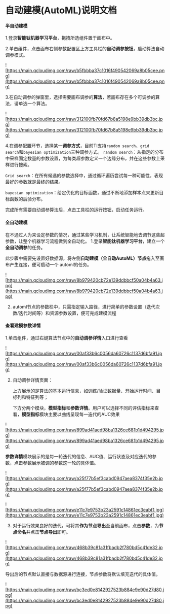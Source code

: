 # 自动建模(AutoML)说明文档

#### 半自动建模

1.登录**智能钛机器学习平台**，拖拽所选组件置于画布中。

2.单击组件，点击画布右侧参数配置区上方工具栏的**自动调参按钮**，启动算法自动调参模式。

![https://main.qcloudimg.com/raw/b5fbbba37c1016f490542069a8b05cee.png](https://main.qcloudimg.com/raw/b5fbbba37c1016f490542069a8b05cee.png)

3.在自动调参的弹窗里，选择需要画布调参的**算法**，若画布存在多个可调参的算法，请单选一个算法。

![https://main.qcloudimg.com/raw/312100fb70fd67b8a5198e9bb39db3bc.jpg](https://main.qcloudimg.com/raw/312100fb70fd67b8a5198e9bb39db3bc.jpg)



4.在调参配置环节，选择某一**调参方式**，目前TI支持`random search`、`grid search`和`bayesian optimization`三种调参方式。
`random search`：从指定的分布中采样固定数量的参数设置，为每类超参数定义一个边缘分布，并在这些参数上采样进行搜索。

`Grid search`：在所有候选的参数选择中，通过循环遍历尝试每一种可能性，表现最好的参数就是最终的结果。

`bayesian optimization`：给定优化的目标函数，通过不断地添加样本点来更新目标函数的后验分布。

完成所有需要自动调参算法后，点击工具栏的运行按钮，启动任务运行。

#### 全自动建模
在不通过人为来设定参数的情况，通过某些学习机制，让系统智能地去调节这些超参数，让整个机器学习流程做到全自动化。
1.登录**智能钛机器学习平台**，建立一个**全自动调参**的任务。

   此步骤中需要先设置好数据源，将左侧**自动建模（全自动AutoML）节点**拖入至画布产生连接，便可启动一个 automl的任务。

![https://main.qcloudimg.com/raw/8b979420cb72e139ddbbcf50a04b4a63.jpg](https://main.qcloudimg.com/raw/8b979420cb72e139ddbbcf50a04b4a63.jpg)



2. automl节点的参数栏中，只需指定输入路径，进行简单的参数设置（迭代次数/迭代时间等）和资源参数设置，便可完成建模流程

#### 查看建模参数详情
1.单击组件，通过右键算法节点中的**自动调参详情**入口进行查看

![https://main.qcloudimg.com/raw/00af33b6c0056da60726c1137d6bfa91.jpg](https://main.qcloudimg.com/raw/00af33b6c0056da60726c1137d6bfa91.jpg)



2. 自动调参详情页面：

   上方展示的是算法的基本运行信息，如训练/验证数据量、开始运行时间、目标列和特征列等；

   下方分两个模块，**模型指标**和**参数详情**。用户可以选择不同的评估指标来查看，**模型指标**模块主要以曲线呈现每一迭代的AUC效果

![https://main.qcloudimg.com/raw/899ad41aed98ba1326ce681b1d494295.jpg](https://main.qcloudimg.com/raw/899ad41aed98ba1326ce681b1d494295.jpg)



**参数详情**模块展示的是每一轮迭代的信息、AUC值、运行状态及对应迭代的参数，点击参数展示被调的参数这一轮的具体值。

![https://main.qcloudimg.com/raw/a25f77b5ef3cabd0947aea8374f35e2b.jpg](https://main.qcloudimg.com/raw/a25f77b5ef3cabd0947aea8374f35e2b.jpg)

![https://main.qcloudimg.com/raw/e11c7e9753b23a2591c14861ec3eabf1.jpg](https://main.qcloudimg.com/raw/e11c7e9753b23a2591c14861ec3eabf1.jpg)



3. 对于运行效果良好的迭代，可将其**作为节点导出**至当前画布，点击**参数**，为**节点命名**并点击**节点导出**即可。

![https://main.qcloudimg.com/raw/468b39c81a31fbadb2f780bd5c41de32.jpg](https://main.qcloudimg.com/raw/468b39c81a31fbadb2f780bd5c41de32.jpg)



   导出后的节点默认直接与数据源进行连接，节点参数将默认填充迭代的具体值。

![https://main.qcloudimg.com/raw/bc3ed0e8142927523b884e9e90d27d80.jpg](https://main.qcloudimg.com/raw/bc3ed0e8142927523b884e9e90d27d80.jpg)

